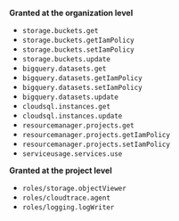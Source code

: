 **Granted at the organization level**

 * `storage.buckets.get`
 * `storage.buckets.getIamPolicy`
 * `storage.buckets.setIamPolicy`
 * `storage.buckets.update`
 * `bigquery.datasets.get`
 * `bigquery.datasets.getIamPolicy`
 * `bigquery.datasets.setIamPolicy`
 * `bigquery.datasets.update`
 * `cloudsql.instances.get`
 * `cloudsql.instances.update`
 * `resourcemanager.projects.get`
 * `resourcemanager.projects.getIamPolicy`
 * `resourcemanager.projects.setIamPolicy`
 * `serviceusage.services.use`

**Granted at the project level**

 * `roles/storage.objectViewer`
 * `roles/cloudtrace.agent`
 * `roles/logging.logWriter`